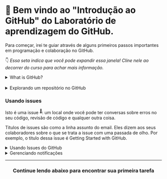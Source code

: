 # :wave: Bem vindo ao "Introdução ao GitHub" do Laboratório de aprendizagem do GitHub.

Para começar, irei te guiar através de alguns primeiros passos importantes em programação e colaboração no GitHub.

:point_down: _Essa seta indica que você pode expandir essa janela! Cline nele ao decorrer do curso para achar mais informação._
<details><summary>What is GitHub?</summary>
<hr>

## O que é GitHub?

Que bom que você perguntou! Muitas pessoas vem para o GitHub porque querem contribuir com projetos open source <sup>[:book:](https://help.github.com/articles/github-glossary/#open-source)</sup>, ou foram convidados por seus colegas de time ou de classe, que o usam para seus projetos. Porque as pessoas usam GitHub para esses projetos?

**No seu coração, GitHub é uma plataforma de colaboração.**

De software a documentos legais, você pode contar com o GitHub para te ajudar a fazer seu melhor trabalho com as ferramentas de colaboração e segurança que seu time precisa. Com GitHub, você pode manter projetos completamente privados, convidar o mundo para colaborar, e simplificar cada passo do seu projeto.

**GitHub também é uma ferramenta poderosa de controle de versão.**

GitHub usa o Git <sup>[:book:](https://help.github.com/articles/github-glossary/#git)</sup>, o software de controle de versão open source mais popular, para  registrar cada contribuição e contribuidor <sup>[:book:](https://help.github.com/articles/github-glossary/#contributor)</sup> para seu projeto--então você sabe exatamente de onde cada linha de código veio.

**GitHub ajuda pessoas a fazer muito mais.**

GitHub é usado para construir algumas das tecnologias mais avançadas do mundo. Quer você esteja visualizando dados ou fazendo um novo video game, existe toda uma comunidade e um conjunto de ferramentas no GitHub que pode te levar para o próximo passo. Esse curso começa com o básico, mas entraremos de cabeça no resto depois!

:tv: [Video: O que é GitHub?](https://www.youtube.com/watch?v=w3jLJU7DT5E)
<hr>
</details><br>

<details><summary>Explorando um repositório no GitHub</summary>
<hr>

## Explorando um repositório no GitHub

:tv: [Video: Explorando um repositório](https://www.youtube.com/watch?v=R8OAwrcMlRw)

### Mais recursos

O vídeo cobriu alguns dos recursos mais comumente usados. Aqui estão alguns outros itens que você pode achar em repositórios no GitHub:

- Project boards: Crie quadro de gerenciamento de tarefas no estilo Kanban dentro do GitHub
- Wiki: Crie e armazene documentação relevante do projeto
- Insights: Veja um menu drop-down que contém links de ferramentas analíticas para seu repositório, incluindo:
  - Pulse: Encontre informações sobre o trabalho que ja está completo e o trabalho que está em progresso nesse painel de projeto
  - Graphs: Graphs fornece uma visão mais refinada da atividade do repositório, incluindo quem contribuiu, quem fez um fork e quando eles completaram o trabalho

### Arquivos Especiais

No vídeo você aprendeu sobre um arquivo especial chamado README.md. Aqui estão alguns outros itens que você pode achar em repositórios do GitHub.

- CONTRIBUTING.md: O `CONTRIBUTING.md` é usado para descrever o processo de contribuição do repositório. O link para o arquivo `CONTRIBUTING.md` é mostrado toda vez que alguém cria uma nova issue ou pull request.
- ISSUE_TEMPLATE.md: O `ISSUE_TEMPLATE.md` é outro arquivo que você pode usar para pré popular o corpo de uma issue. Por exemplo, se você sempre precisa dos mesmos tipos de informação para relatórios de erro, inclua isso no template da issue e toda issue nova será aberta com seu texto de recomendação inicial. 

<hr>
</details>

### Usando issues

Isto é uma issue <sup>[:book:](https://help.github.com/articles/github-glossary/#issue)</sup>: um local onde você pode ter conversas sobre erros no seu código, revisão de código e qualquer outra coisa.

Títulos de issues são como a linha assunto do email. Eles dizem aos seus colaboradores sobre o que se trata a issue com uma passada de olho. Por exemplo, o titulo dessa issue é Getting Started with GitHub.


<details><summary>Usando Issues do GitHub</summary>

## Usando Issues do GitHub

Issues são usadas para discutir idéias, melhorias, tarefas, e erros. Elas fazem a colaboração mais fácil por:

- Fornecendo todos (até mesmo futuros membros de time) com a história completa em um só lugar
- Te permitindo referenciar outra issue e pull request <sup>[:book:](https://help.github.com/articles/github-glossary/#pull-request)</sup>
- Criando um registro único e compreensívo de como e porque você tomou certas decisões.
- Te permitindo trazer de forma simples pessoas e times para uma conversa usando menções com @

:tv: [Video: Usando issues](https://www.youtube.com/watch?v=Zhj46r5D0nQ)

<hr>
</details>

<details><summary>Gerenciando notificações</summary>
<hr>

## >Gerenciando notificações

:tv: [Video: Watching, notificações, stars, e explore](https://www.youtube.com/watch?v=ocQldxF7fMY)

Assim que você comentar em uma issue ou pull request, você começará a receber notificações por email quando tiver atividade na página.

### Como silenciar ou dessilenciar uma conversa específica

1. Va para a issue ou pull request
2. Abaixo de _"Notifications"_, clique no botão **Unsubscribe** na direita para silenciar notificações ou em **Subscribe** para dessilencia-las

Você verá uma uma descrição curta explicando seu estado de notificação atual.

### Como customizar notificações no Settings

1. Clique na sua foto de perfil
2. Clique em **Settings**
3. Clique em **Notifications** do menu da esquerda e [adjust your notification preferences](https://help.github.com/articles/managing-notification-delivery-methods/)

### Opções de notificação do repositório

* **Watch**: Você receberá uma notificação quando uma nova issue issue, pull request, ou comentário for postado e quando uma issue for fechada ou um pull request for fundido.
* **Not watching**: Você não receberá mais notificações a não ser que seja @-mencionado
* **Ignore**: Você não receberá mais notificações do repositório

### Como revisar notificações de um repositório que você está monitorando

1. Clique na sua foto de perfil
2. Clique em **Settings**
3. Clique em **Notification** do menú na direita
4. Clique no link [things you’re watching](https://github.com/watching)
5. Selecione a aba **Watching**
6. Clique no botão **Unwatch** para desabilitar notificações, ou **Watch** para habilita-las

<hr>
</details>

<hr>
<h3 align="center">Continue lendo abaixo para encontrar sua primeira tarefa</h3>
